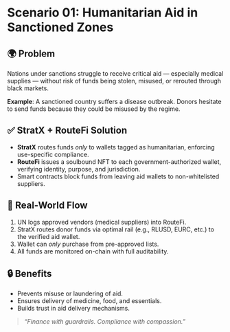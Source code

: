 # Scenario 01: Humanitarian Aid in Sanctioned Zones

## 🌍 Problem
Nations under sanctions struggle to receive critical aid — especially medical supplies — without risk of funds being stolen, misused, or rerouted through black markets.

**Example**: A sanctioned country suffers a disease outbreak. Donors hesitate to send funds because they could be misused by the regime.

## ✅ StratX + RouteFi Solution

- **StratX** routes funds *only* to wallets tagged as humanitarian, enforcing use-specific compliance.
- **RouteFi** issues a soulbound NFT to each government-authorized wallet, verifying identity, purpose, and jurisdiction.
- Smart contracts block funds from leaving aid wallets to non-whitelisted suppliers.

## 🔁 Real-World Flow
1. UN logs approved vendors (medical suppliers) into RouteFi.
2. StratX routes donor funds via optimal rail (e.g., RLUSD, EURC, etc.) to the verified aid wallet.
3. Wallet can *only* purchase from pre-approved lists.
4. All funds are monitored on-chain with full auditability.

## 🔒 Benefits
- Prevents misuse or laundering of aid.
- Ensures delivery of medicine, food, and essentials.
- Builds trust in aid delivery mechanisms.

>  _“Finance with guardrails. Compliance with compassion.”_
